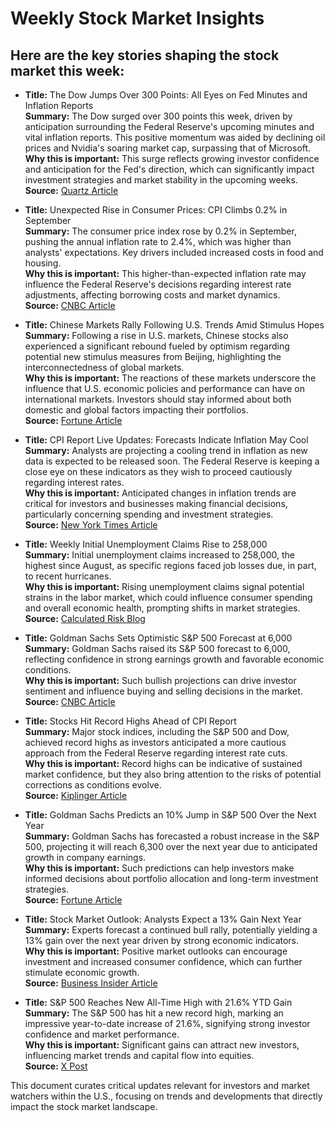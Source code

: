 # Weekly Stock Market Insights

## Here are the key stories shaping the stock market this week:

- **Title:** The Dow Jumps Over 300 Points: All Eyes on Fed Minutes and Inflation Reports  
  **Summary:** The Dow surged over 300 points this week, driven by anticipation surrounding the Federal Reserve's upcoming minutes and vital inflation reports. This positive momentum was aided by declining oil prices and Nvidia's soaring market cap, surpassing that of Microsoft.  
  **Why this is important:** This surge reflects growing investor confidence and anticipation for the Fed's direction, which can significantly impact investment strategies and market stability in the upcoming weeks.  
  **Source:** [Quartz Article](https://qz.com/dow-jumps-over-300-points-the-fed-minutes-and-inflation-1851669106)

- **Title:** Unexpected Rise in Consumer Prices: CPI Climbs 0.2% in September  
  **Summary:** The consumer price index rose by 0.2% in September, pushing the annual inflation rate to 2.4%, which was higher than analysts' expectations. Key drivers included increased costs in food and housing.   
  **Why this is important:** This higher-than-expected inflation rate may influence the Federal Reserve's decisions regarding interest rate adjustments, affecting borrowing costs and market dynamics.  
  **Source:** [CNBC Article](https://www.cnbc.com/2024/10/10/cpi-inflation-september-2024.html)

- **Title:** Chinese Markets Rally Following U.S. Trends Amid Stimulus Hopes  
  **Summary:** Following a rise in U.S. markets, Chinese stocks also experienced a significant rebound fueled by optimism regarding potential new stimulus measures from Beijing, highlighting the interconnectedness of global markets.  
  **Why this is important:** The reactions of these markets underscore the influence that U.S. economic policies and performance can have on international markets. Investors should stay informed about both domestic and global factors impacting their portfolios.  
  **Source:** [Fortune Article](https://fortune.com/2024/10/10/premarket-stock-futures-dow-sp500-nasdaq-13/)

- **Title:** CPI Report Live Updates: Forecasts Indicate Inflation May Cool  
  **Summary:** Analysts are projecting a cooling trend in inflation as new data is expected to be released soon. The Federal Reserve is keeping a close eye on these indicators as they wish to proceed cautiously regarding interest rates.   
  **Why this is important:** Anticipated changes in inflation trends are critical for investors and businesses making financial decisions, particularly concerning spending and investment strategies.  
  **Source:** [New York Times Article](https://www.nytimes.com/live/2024/10/10/business/cpi-inflation-fed)

- **Title:** Weekly Initial Unemployment Claims Rise to 258,000  
  **Summary:** Initial unemployment claims increased to 258,000, the highest since August, as specific regions faced job losses due, in part, to recent hurricanes.  
  **Why this is important:** Rising unemployment claims signal potential strains in the labor market, which could influence consumer spending and overall economic health, prompting shifts in market strategies.  
  **Source:** [Calculated Risk Blog](https://www.calculatedriskblog.com/2024/10/weekly-initial-unemployment-claims_10.html)

- **Title:** Goldman Sachs Sets Optimistic S&P 500 Forecast at 6,000  
  **Summary:** Goldman Sachs raised its S&P 500 forecast to 6,000, reflecting confidence in strong earnings growth and favorable economic conditions.  
  **Why this is important:** Such bullish projections can drive investor sentiment and influence buying and selling decisions in the market.  
  **Source:** [CNBC Article](https://www.cnbc.com/2024/10/07/goldman-sachs-is-getting-more-bullish-about-stocks-raises-sp-500-forecast-to-6000.html)

- **Title:** Stocks Hit Record Highs Ahead of CPI Report  
  **Summary:** Major stock indices, including the S&P 500 and Dow, achieved record highs as investors anticipated a more cautious approach from the Federal Reserve regarding interest rate cuts.  
  **Why this is important:** Record highs can be indicative of sustained market confidence, but they also bring attention to the risks of potential corrections as conditions evolve.  
  **Source:** [Kiplinger Article](https://www.kiplinger.com/investing/stocks/stock-market-today-stocks-hit-record-high-ahead-of-cpi-report)

- **Title:** Goldman Sachs Predicts an 10% Jump in S&P 500 Over the Next Year  
  **Summary:** Goldman Sachs has forecasted a robust increase in the S&P 500, projecting it will reach 6,300 over the next year due to anticipated growth in company earnings.  
  **Why this is important:** Such predictions can help investors make informed decisions about portfolio allocation and long-term investment strategies.  
  **Source:** [Fortune Article](https://fortune.com/2024/10/07/stock-market-outlook-sp500-6300-price-target-2025-goldman-sachs/)

- **Title:** Stock Market Outlook: Analysts Expect a 13% Gain Next Year  
  **Summary:** Experts forecast a continued bull rally, potentially yielding a 13% gain over the next year driven by strong economic indicators.  
  **Why this is important:** Positive market outlooks can encourage investment and increased consumer confidence, which can further stimulate economic growth.  
  **Source:** [Business Insider Article](https://markets.businessinsider.com/news/stocks/stock-market-outlook-sp500-bull-rally-fed-rate-cuts-recession-2024-10)

- **Title:** S&P 500 Reaches New All-Time High with 21.6% YTD Gain  
  **Summary:** The S&P 500 has hit a new record high, marking an impressive year-to-date increase of 21.6%, signifying strong investor confidence and market performance.  
  **Why this is important:** Significant gains can attract new investors, influencing market trends and capital flow into equities.  
  **Source:** [X Post](https://x.com/Geetu_Moza/status/1844065418446815589)

This document curates critical updates relevant for investors and market watchers within the U.S., focusing on trends and developments that directly impact the stock market landscape.